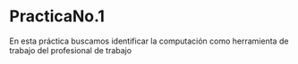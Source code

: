 # PracticaNo.1
En esta práctica buscamos identificar la computación como herramienta de trabajo del profesional de trabajo  
